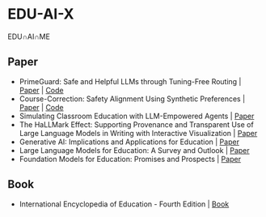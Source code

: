 # EDU-AI-X
EDU∩AI∩ME

## Paper
- PrimeGuard: Safe and Helpful LLMs through Tuning-Free Routing | [Paper](https://arxiv.org/abs/2407.16318) | [Code](https://github.com/dynamofl/PrimeGuard)
- Course-Correction: Safety Alignment Using Synthetic Preferences | [Paper](https://arxiv.org/abs/2407.16637) | [Code](https://github.com/pillowsofwind/Course-Correction)
- Simulating Classroom Education with LLM-Empowered Agents | [Paper](https://arxiv.org/abs/2406.19226)
- The HaLLMark Effect: Supporting Provenance and Transparent Use of Large Language Models in Writing with Interactive Visualization | [Paper](https://dl.acm.org/doi/full/10.1145/3613904.3641895)
- Generative AI: Implications and Applications for Education | [Paper](https://arxiv.org/abs/2305.07605)
- Large Language Models for Education: A Survey and Outlook | [Paper](https://arxiv.org/abs/2403.18105)
- Foundation Models for Education: Promises and Prospects | [Paper](https://arxiv.org/abs/2405.10959)

## Book
- International Encyclopedia of Education - Fourth Edition | [Book](https://www.sciencedirect.com/referencework/9780128186299/international-encyclopedia-of-education)
